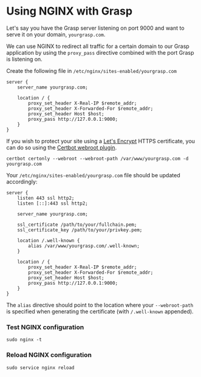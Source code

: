 # Using NGINX with Grasp

Let's say you have the Grasp server listening on port 9000 and want to serve it on your domain, `yourgrasp.com`.

We can use NGINX to redirect all traffic for a certain domain to our Grasp application by using the `proxy_pass` directive combined with the port Grasp is listening on. 

Create the following file in `/etc/nginx/sites-enabled/yourgrasp.com`

```
server {
	server_name yourgrasp.com;

	location / {
		proxy_set_header X-Real-IP $remote_addr;
		proxy_set_header X-Forwarded-For $remote_addr;
		proxy_set_header Host $host;
		proxy_pass http://127.0.0.1:9000; 
	}
}
```

If you wish to protect your site using a [Let's Encrypt](https://letsencrypt.org/) HTTPS certificate, you can do so using the [Certbot webroot plugin](https://certbot.eff.org/docs/using.html#webroot). 

```
certbot certonly --webroot --webroot-path /var/www/yourgrasp.com -d yourgrasp.com
```

Your `/etc/nginx/sites-enabled/yourgrasp.com` file should be updated accordingly:

```
server {
	listen 443 ssl http2;
	listen [::]:443 ssl http2;

	server_name yourgrasp.com;

	ssl_certificate /path/to/your/fullchain.pem;
	ssl_certificate_key /path/to/your/privkey.pem;

	location /.well-known {
		alias /var/www/yourgrasp.com/.well-known;
	}

	location / {
		proxy_set_header X-Real-IP $remote_addr;
		proxy_set_header X-Forwarded-For $remote_addr;
		proxy_set_header Host $host;
		proxy_pass http://127.0.0.1:9000; 
	}
}
```

The `alias` directive should point to the location where your `--webroot-path` is specified when generating the certificate (with `/.well-known` appended).

### Test NGINX configuration
```
sudo nginx -t
```

### Reload NGINX configuration

```
sudo service nginx reload
```
